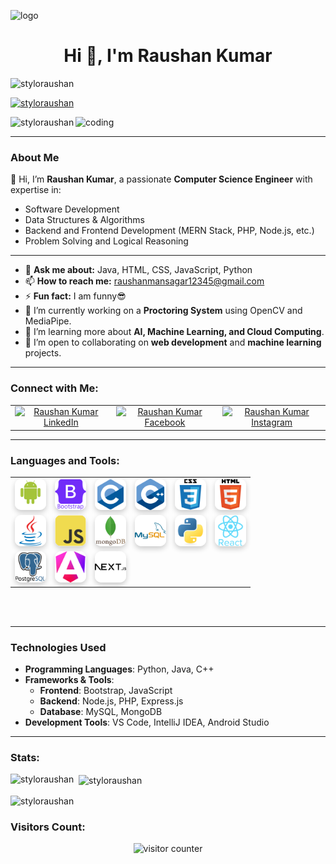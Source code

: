 ![logo](https://github.com/user-attachments/assets/92551042-d85d-4022-91c5-c11c03143c67)

<h1 align="center">Hi 👋, I'm Raushan Kumar</h1>
 


<p align="left">
  <img src="https://komarev.com/ghpvc/?username=styloraushan&label=Profile%20views&color=0e75b6&style=flat" alt="styloraushan" />
</p>

<p align="left">
  <a href="https://github.com/ryo-ma/github-profile-trophy">
    <img src="https://github-profile-trophy.vercel.app/?username=styloraushan" alt="styloraushan" />
  </a>
</p>


<img align="right" alt="coding" width="400" src="https://user-images.githubusercontent.com/55389276/140866485-8fb1c876-9a8f-4d6a-98dc-08c4981eaf70.gif">

<p align="left">
<img src="https://komarev.com/ghpvc/?username=styloraushan&label=Profile%20views&color=0e75b6&style=flat" alt="styloraushan" />
</p>

---


### About Me

👋 Hi, I’m **Raushan Kumar**, a passionate **Computer Science Engineer** with expertise in:  
- Software Development  
- Data Structures & Algorithms  
- Backend and Frontend Development (MERN Stack, PHP, Node.js, etc.)  
- Problem Solving and Logical Reasoning  

---

- 💬 **Ask me about:** Java, HTML, CSS, JavaScript, Python
- 📫 **How to reach me:** raushanmansagar12345@gmail.com
- ⚡ **Fun fact:** I am funny😎
- 🔭 I’m currently working on a **Proctoring System** using OpenCV and MediaPipe.
- 🌱 I’m learning more about **AI, Machine Learning, and Cloud Computing**.
- 🤔 I’m open to collaborating on **web development** and **machine learning** projects.


---

### Connect with Me:
<table align="center">
  <tr>
    <td align="center">
      <a href="https://www.linkedin.com/in/raushan-kumar-6234312a3/" target="_blank">
        <img src="https://raw.githubusercontent.com/rahuldkjain/github-profile-readme-generator/master/src/images/icons/Social/linked-in-alt.svg" alt="Raushan Kumar LinkedIn" height="40" width="40" />
      </a>
    </td>
    <td align="center">
      <a href="https://www.facebook.com/raushanraj.raj.92754" target="_blank">
        <img src="https://raw.githubusercontent.com/rahuldkjain/github-profile-readme-generator/master/src/images/icons/Social/facebook.svg" alt="Raushan Kumar Facebook" height="40" width="40" />
      </a>
    </td>
    <td align="center">
      <a href="https://www.instagram.com/stylo_raushan_the_dark__lover/?hl=en" target="_blank">
        <img src="https://raw.githubusercontent.com/rahuldkjain/github-profile-readme-generator/master/src/images/icons/Social/instagram.svg" alt="Raushan Kumar Instagram" height="40" width="40" />
      </a>
    </td>
  </tr>
</table>


---

### Languages and Tools:
<table align="center" style="width: 100%; table-layout: fixed; border-spacing: 20px; text-align: center;">
  <tr>
    <td><a href="https://developer.android.com" target="_blank" rel="noreferrer" style="transition: transform 0.3s ease;"><img src="https://raw.githubusercontent.com/devicons/devicon/master/icons/android/android-original-wordmark.svg" alt="android" width="50" height="50" style="border-radius: 10px; box-shadow: 0 4px 8px rgba(0, 0, 0, 0.2);" /></a></td>
    <td><a href="https://getbootstrap.com" target="_blank" rel="noreferrer" style="transition: transform 0.3s ease;"><img src="https://raw.githubusercontent.com/devicons/devicon/master/icons/bootstrap/bootstrap-plain-wordmark.svg" alt="bootstrap" width="50" height="50" style="border-radius: 10px; box-shadow: 0 4px 8px rgba(0, 0, 0, 0.2);" /></a></td>
    <td><a href="https://www.cprogramming.com/" target="_blank" rel="noreferrer" style="transition: transform 0.3s ease;"><img src="https://raw.githubusercontent.com/devicons/devicon/master/icons/c/c-original.svg" alt="c" width="50" height="50" style="border-radius: 10px; box-shadow: 0 4px 8px rgba(0, 0, 0, 0.2);" /></a></td>
    <td><a href="https://www.w3schools.com/cpp/" target="_blank" rel="noreferrer" style="transition: transform 0.3s ease;"><img src="https://raw.githubusercontent.com/devicons/devicon/master/icons/cplusplus/cplusplus-original.svg" alt="cplusplus" width="50" height="50" style="border-radius: 10px; box-shadow: 0 4px 8px rgba(0, 0, 0, 0.2);" /></a></td>
    <td><a href="https://www.w3schools.com/css/" target="_blank" rel="noreferrer" style="transition: transform 0.3s ease;"><img src="https://raw.githubusercontent.com/devicons/devicon/master/icons/css3/css3-original-wordmark.svg" alt="css3" width="50" height="50" style="border-radius: 10px; box-shadow: 0 4px 8px rgba(0, 0, 0, 0.2);" /></a></td>
    <td><a href="https://www.w3.org/html/" target="_blank" rel="noreferrer" style="transition: transform 0.3s ease;"><img src="https://raw.githubusercontent.com/devicons/devicon/master/icons/html5/html5-original-wordmark.svg" alt="html5" width="50" height="50" style="border-radius: 10px; box-shadow: 0 4px 8px rgba(0, 0, 0, 0.2);" /></a></td>
  </tr>
  <tr>
    <td><a href="https://www.java.com" target="_blank" rel="noreferrer" style="transition: transform 0.3s ease;"><img src="https://raw.githubusercontent.com/devicons/devicon/master/icons/java/java-original.svg" alt="java" width="50" height="50" style="border-radius: 10px; box-shadow: 0 4px 8px rgba(0, 0, 0, 0.2);" /></a></td>
    <td><a href="https://developer.mozilla.org/en-US/docs/Web/JavaScript" target="_blank" rel="noreferrer" style="transition: transform 0.3s ease;"><img src="https://raw.githubusercontent.com/devicons/devicon/master/icons/javascript/javascript-original.svg" alt="javascript" width="50" height="50" style="border-radius: 10px; box-shadow: 0 4px 8px rgba(0, 0, 0, 0.2);" /></a></td>
    <td><a href="https://www.mongodb.com/" target="_blank" rel="noreferrer" style="transition: transform 0.3s ease;"><img src="https://raw.githubusercontent.com/devicons/devicon/master/icons/mongodb/mongodb-original-wordmark.svg" alt="mongodb" width="50" height="50" style="border-radius: 10px; box-shadow: 0 4px 8px rgba(0, 0, 0, 0.2);" /></a></td>
    <td><a href="https://www.mysql.com/" target="_blank" rel="noreferrer" style="transition: transform 0.3s ease;"><img src="https://raw.githubusercontent.com/devicons/devicon/master/icons/mysql/mysql-original-wordmark.svg" alt="mysql" width="50" height="50" style="border-radius: 10px; box-shadow: 0 4px 8px rgba(0, 0, 0, 0.2);" /></a></td>
    <td><a href="https://www.python.org" target="_blank" rel="noreferrer" style="transition: transform 0.3s ease;"><img src="https://raw.githubusercontent.com/devicons/devicon/master/icons/python/python-original.svg" alt="python" width="50" height="50" style="border-radius: 10px; box-shadow: 0 4px 8px rgba(0, 0, 0, 0.2);" /></a></td>
    <td><a href="https://reactjs.org/" target="_blank" rel="noreferrer" style="transition: transform 0.3s ease;"><img src="https://raw.githubusercontent.com/devicons/devicon/master/icons/react/react-original-wordmark.svg" alt="react" width="50" height="50" style="border-radius: 10px; box-shadow: 0 4px 8px rgba(0, 0, 0, 0.2);" /></a></td>
  </tr>
  <tr>
    <td><a href="https://www.postgresql.org" target="_blank" rel="noreferrer" style="transition: transform 0.3s ease;"><img src="https://raw.githubusercontent.com/devicons/devicon/master/icons/postgresql/postgresql-original-wordmark.svg" alt="postgresql" width="50" height="50" style="border-radius: 10px; box-shadow: 0 4px 8px rgba(0, 0, 0, 0.2);" /></a></td>
    <td><a href="https://angular.io/" target="_blank" rel="noreferrer" style="transition: transform 0.3s ease;"><img src="https://raw.githubusercontent.com/devicons/devicon/master/icons/angular/angular-original.svg" alt="angular" width="50" height="50" style="border-radius: 10px; box-shadow: 0 4px 8px rgba(0, 0, 0, 0.2);" /></a></td>
    <td><a href="https://nextjs.org/" target="_blank" rel="noreferrer" style="transition: transform 0.3s ease;"><img src="https://raw.githubusercontent.com/devicons/devicon/master/icons/nextjs/nextjs-original-wordmark.svg" alt="nextjs" width="50" height="50" style="border-radius: 10px; box-shadow: 0 4px 8px rgba(0, 0, 0, 0.2);" /></a></td>
  </tr>
</table>



<br><br>

---

### Technologies Used

- **Programming Languages**: Python, Java, C++  
- **Frameworks & Tools**:  
  - **Frontend**: Bootstrap, JavaScript  
  - **Backend**: Node.js, PHP, Express.js  
  - **Database**: MySQL, MongoDB  
- **Development Tools**: VS Code, IntelliJ IDEA, Android Studio 

---


### Stats:

<p>
  <img align="left" src="https://github-readme-stats.vercel.app/api/top-langs?username=styloraushan&show_icons=true&locale=en&layout=compact" alt="styloraushan" />
</p>

<p>&nbsp;
  <img align="center" src="https://github-readme-stats.vercel.app/api?username=styloraushan&show_icons=true&locale=en" alt="styloraushan" />
</p>

<p>
  <img align="center" src="https://github-readme-streak-stats.herokuapp.com/?user=styloraushan&" alt="styloraushan" />
</p>



### Visitors Count:
<p align="center">
  <img src="https://profile-counter.glitch.me/styloraushanr/count.svg" alt="visitor counter" />
</p>
